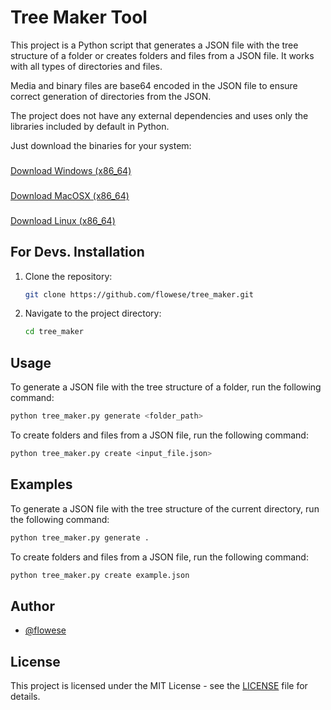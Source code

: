 # Tree Maker Tool

This project is a Python script that generates a JSON file with the tree structure of a folder or creates folders and files from a JSON file. It works with all types of directories and files. 

Media and binary files are base64 encoded in the JSON file to ensure correct generation of directories from the JSON.

The project does not have any external dependencies and uses only the libraries included by default in Python.

Just download the binaries for your system:

###
[Download Windows (x86_64)](https://github.com/flowese/tree_maker/releases/download/tree_maker_v1/tree_maker_win_v1.exe)
###
[Download MacOSX (x86_64)](https://github.com/flowese/tree_maker/releases/download/tree_maker_v1/tree_maker_osx_v1)
###
[Download Linux (x86_64)](https://github.com/flowese/tree_maker/releases/download/tree_maker_v1/tree_maker_lin_v1)

## For Devs. Installation

1. Clone the repository:

    ```sh
    git clone https://github.com/flowese/tree_maker.git
    ```
2. Navigate to the project directory:

    ```sh
    cd tree_maker
    ```

## Usage

To generate a JSON file with the tree structure of a folder, run the following command:
```sh
python tree_maker.py generate <folder_path>
```

To create folders and files from a JSON file, run the following command:
```sh
python tree_maker.py create <input_file.json>
```

## Examples
To generate a JSON file with the tree structure of the current directory, run the following command:
```sh
python tree_maker.py generate .
```

To create folders and files from a JSON file, run the following command:
```sh
python tree_maker.py create example.json
```

## Author

- [@flowese](https://github.com/flowese)

## License

This project is licensed under the MIT License - see the [LICENSE](LICENSE) file for details.
